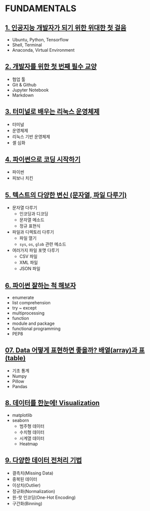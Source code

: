 # FUNDAMENTALS

## [1. 인공지능 개발자가 되기 위한 위대한 첫 걸음](01.md)
- Ubuntu, Python, Tensorflow
- Shell, Terminal
- Anaconda, Virtual Environment

## [2. 개발자를 위한 첫 번째 필수 교양](02.md)
- 협업 툴
- Git & Github
- Jupyter Notebook
- Markdown

## [3. 터미널로 배우는 리눅스 운영체제](03.md)
- 터미널
- 운영체제
- 리눅스 기반 운영체제
- 셸 심화

## [4. 파이썬으로 코딩 시작하기](04.md)
- 파이썬
- 피보나 치킨

## [5. 텍스트의 다양한 변신 (문자열, 파일 다루기)](05.md)
- 문자열 다루기
  - 인코딩과 디코딩
  - 문자열 메소드
  - 정규 표현식
- 파일과 디렉토리 다루기
	- 파일 열기
    - `sys`, `os`, `glob` 관련 메소드
- 여러가지 파일 포맷 다루기
	- CSV 파일
	- XML 파일
	- JSON 파일


## [6. 파이썬 잘하는 척 해보자](06.md)
- enumerate
- list comprehension
- try ~ except
- multiprocessing
- function
- module and package
- functional programming
- PEP8

## [07. Data 어떻게 표현하면 좋을까? 배열(array)과 표(table)](07.ipynb)
- 기초 통계
- Numpy
- Pillow
- Pandas

## [8. 데이터를 한눈에! Visualization](08.ipynb)
- matplotlib
- seaborn
  - 범주형 데이터
  - 수치형 데이터
  - 시계열 데이터
  - Heatmap

## [9. 다양한 데이터 전처리 기법](09.ipynb)
- 결측치(Missing Data)
- 중복된 데이터
- 이상치(Outlier)
- 정규화(Normalization)
- 원-핫 인코딩(One-Hot Encoding)
- 구간화(Binning)
